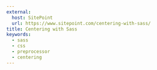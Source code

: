 ```yaml
---
external:
  host: SitePoint
  url: https://www.sitepoint.com/centering-with-sass/
title: Centering with Sass
keywords:
  - sass
  - css
  - preprocessor
  - centering
---
```

